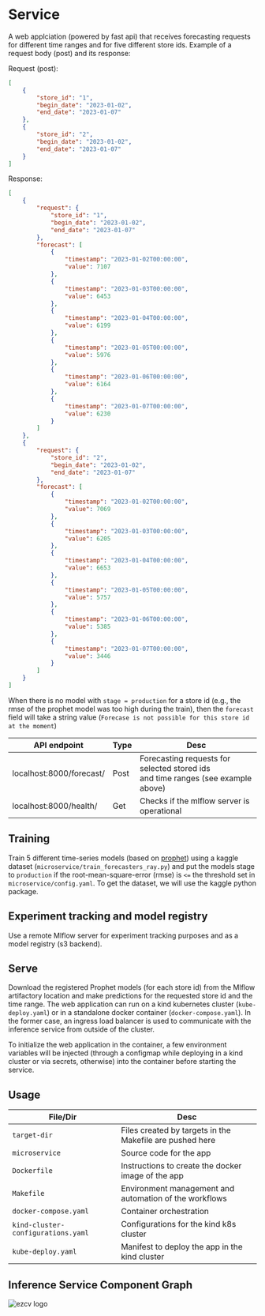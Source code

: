 # Service
A web applciation (powered by fast api) that receives forecasting requests for different time ranges and for five 
different store ids. Example of a request body (post) and its response:

Request (post):

```json
[
    {
        "store_id": "1",
        "begin_date": "2023-01-02",
        "end_date": "2023-01-07"
    },
    {
        "store_id": "2",
        "begin_date": "2023-01-02",
        "end_date": "2023-01-07"
    }
]
```

Response:

```json
[
    {
        "request": {
            "store_id": "1",
            "begin_date": "2023-01-02",
            "end_date": "2023-01-07"
        },
        "forecast": [
            {
                "timestamp": "2023-01-02T00:00:00",
                "value": 7107
            },
            {
                "timestamp": "2023-01-03T00:00:00",
                "value": 6453
            },
            {
                "timestamp": "2023-01-04T00:00:00",
                "value": 6199
            },
            {
                "timestamp": "2023-01-05T00:00:00",
                "value": 5976
            },
            {
                "timestamp": "2023-01-06T00:00:00",
                "value": 6164
            },
            {
                "timestamp": "2023-01-07T00:00:00",
                "value": 6230
            }
        ]
    },
    {
        "request": {
            "store_id": "2",
            "begin_date": "2023-01-02",
            "end_date": "2023-01-07"
        },
        "forecast": [
            {
                "timestamp": "2023-01-02T00:00:00",
                "value": 7069
            },
            {
                "timestamp": "2023-01-03T00:00:00",
                "value": 6205
            },
            {
                "timestamp": "2023-01-04T00:00:00",
                "value": 6653
            },
            {
                "timestamp": "2023-01-05T00:00:00",
                "value": 5757
            },
            {
                "timestamp": "2023-01-06T00:00:00",
                "value": 5385
            },
            {
                "timestamp": "2023-01-07T00:00:00",
                "value": 3446
            }
        ]
    }
]
```  

When there is no model with `stage = production` for a store id (e.g., the rmse of the prophet model was too high during the train), then the `forecast` field will take a string value (`Forecase is not possible for this store id at the moment`)


| **API endpoint** | **Type** | **Desc** |
| --- | --- | --- |
| localhost:8000/forecast/ | Post | Forecasting requests for selected stored ids <br> and time ranges (see example above) |
| localhost:8000/health/ | Get | Checks if the mlflow server is operational |

## Training
Train 5 different time-series models (based on [prophet](https://pypi.org/project/prophet/)) using a kaggle dataset (`microservice/train_forecasters_ray.py`) and put the models stage to `production` if the root-mean-square-error (rmse) is `<=` the threshold set in `microservice/config.yaml`. To get the dataset, we will use the kaggle python package. 

## Experiment tracking and model registry
Use a remote Mlflow server for experiment tracking purposes and as a model registry (s3 backend).  

## Serve
Download the registered Prophet models (for each store id) from the Mlflow artifactory location 
and make predictions for the requested store id and the time range. The web application can run on a kind kubernetes
cluster (`kube-deploy.yaml`) or in a standalone docker container (`docker-compose.yaml`). In the former case, an ingress load balancer is used to communicate with the inference service from outside of the cluster. 

To initialize the web application in the container, a few environment variables will be injected (through a configmap while deploying in a kind cluster or via secrets, otherwise) into the container before starting the service.   

## Usage
| **File/Dir** | **Desc** |
| --- | --- |
| `target-dir` | Files created by targets in the Makefile are pushed here |
| `microservice` | Source code for the app |
| `Dockerfile` | Instructions to create the docker image of the app |
| `Makefile` | Environment management and automation of the workflows |
| `docker-compose.yaml` | Container orchestration |
| `kind-cluster-configurations.yaml` | Configurations for the kind k8s cluster |
| `kube-deploy.yaml` | Manifest to deploy the app in the kind cluster |

## Inference Service Component Graph
![ezcv logo](https://github.com/Safarveisi/microservice/blob/master/comps.png)